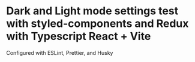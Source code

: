 # Dark and Light mode settings test with styled-components and Redux with Typescript React + Vite

Configured with ESLint, Prettier, and Husky